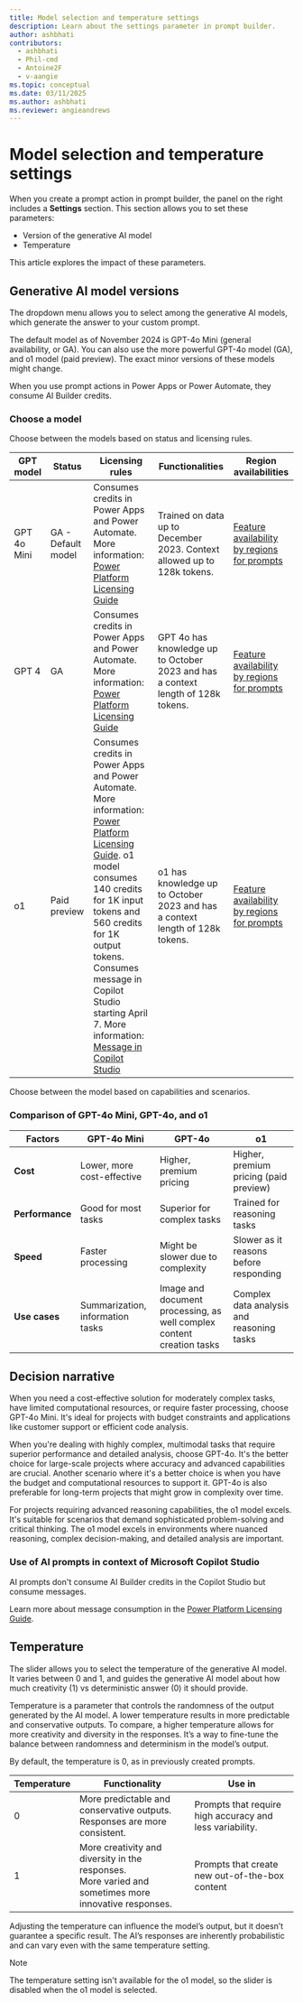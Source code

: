 ```yaml
---
title: Model selection and temperature settings
description: Learn about the settings parameter in prompt builder.
author: ashbhati
contributors:
  - ashbhati
  - Phil-cmd
  - Antoine2F
  - v-aangie
ms.topic: conceptual
ms.date: 03/11/2025
ms.author: ashbhati
ms.reviewer: angieandrews
---
```


# Model selection and temperature settings

When you create a prompt action in prompt builder, the panel on the right includes a **Settings** section. This section allows you to set these parameters:

- Version of the generative AI model
- Temperature

This article explores the impact of these parameters.

## Generative AI model versions

The dropdown menu allows you to select among the generative AI models, which generate the answer to your custom prompt.

The default model as of November 2024 is GPT-4o Mini (general availability, or GA). You can also use the more powerful GPT-4o model (GA), and o1 model (paid preview). The exact minor versions of these models might change.

When you use prompt actions in Power Apps or Power Automate, they consume AI Builder credits.

### Choose a model

Choose between the models based on status and licensing rules.

|GPT model  |Status   |Licensing rules   | Functionalities| Region availabilities |
|---------|---------|---------|---------|---------|
|GPT 4o Mini | GA - Default model	| Consumes credits in Power Apps and Power Automate. More information: [Power Platform Licensing Guide](https://go.microsoft.com/fwlink/?linkid=2085130)  | Trained on data up to December 2023. Context allowed up to 128k tokens. | [Feature availability by regions for prompts](availability-region.md)
| GPT 4 | GA | Consumes credits in Power Apps and Power Automate. More information: [Power Platform Licensing Guide](https://go.microsoft.com/fwlink/?linkid=2085130)  | GPT 4o has knowledge up to October 2023 and has a context length of 128k tokens. | [Feature availability by regions for prompts](availability-region.md)|
| o1 | Paid preview | Consumes credits in Power Apps and Power Automate. More information: [Power Platform Licensing Guide](https://go.microsoft.com/fwlink/?linkid=2085130). o1 model consumes 140 credits for 1K input tokens and 560 credits for 1K output tokens. <br>Consumes message in Copilot Studio starting April 7. More information: [Message in Copilot Studio](https://go.microsoft.com/fwlink/?linkid=2307400)  | o1 has knowledge up to October 2023 and has a context length of 128k tokens. | [Feature availability by regions for prompts](availability-region.md)|

Choose between the model based on capabilities and scenarios.

### Comparison of GPT-4o Mini, GPT-4o, and o1

| Factors                     | GPT-4o Mini        | GPT-4o             | o1         |
|---------------------------|----------------------|--------------------|------------|
| **Cost**                  | Lower, more cost-effective           | Higher, premium pricing              | Higher, premium pricing (paid preview) |
| **Performance**           | Good for most tasks                  | Superior for complex tasks           | Trained for reasoning tasks          |
| **Speed**                 | Faster processing                    | Might be slower due to complexity    | Slower as it reasons before responding |
| **Use cases**             | Summarization, information tasks | Image and document processing, as well complex content creation tasks |  Complex data analysis and reasoning tasks |

## Decision narrative

When you need a cost-effective solution for moderately complex tasks, have limited computational resources, or require faster processing, choose GPT-4o Mini. It's ideal for projects with budget constraints and applications like customer support or efficient code analysis.

When you're dealing with highly complex, multimodal tasks that require superior performance and detailed analysis, choose GPT-4o. It's the better choice for large-scale projects where accuracy and advanced capabilities are crucial. Another scenario where it's a better choice is when you have the budget and computational resources to support it. GPT-4o is also preferable for long-term projects that might grow in complexity over time.

For projects requiring advanced reasoning capabilities, the o1 model excels. It's suitable for scenarios that demand sophisticated problem-solving and critical thinking. The o1 model excels in environments where nuanced reasoning, complex decision-making, and detailed analysis are important. 

### Use of AI prompts in context of Microsoft Copilot Studio

AI prompts don't consume AI Builder credits in the Copilot Studio but consume messages.

Learn more about message consumption in the [Power Platform Licensing Guide](https://go.microsoft.com/fwlink/?linkid=2085130).

## Temperature

The slider allows you to select the temperature of the generative AI model. It varies between 0 and 1, and guides the generative AI model about how much creativity (1) vs deterministic answer (0) it should provide.

Temperature is a parameter that controls the randomness of the output generated by the AI model. A lower temperature results in more predictable and conservative outputs. To compare, a higher temperature allows for more creativity and diversity in the responses. It’s a way to fine-tune the balance between randomness and determinism in the model’s output.

By default, the temperature is 0, as in previously created prompts.

|Temperature  |Functionality| Use in|
|---------|---------|---------|
|0| More predictable and conservative outputs.<br>Responses are more consistent.| Prompts that require high accuracy and less variability.|
|1| More creativity and diversity in the responses. <br> More varied and sometimes more innovative responses.| Prompts that create new out-of-the-box content |

Adjusting the temperature can influence the model’s output, but it doesn’t guarantee a specific result. The AI’s responses are inherently probabilistic and can vary even with the same temperature setting. 

> [!NOTE]
> The temperature setting isn't available for the o1 model, so the slider is disabled when the o1 model is selected.
